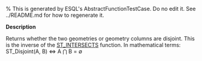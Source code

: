 % This is generated by ESQL's AbstractFunctionTestCase. Do no edit it. See ../README.md for how to regenerate it.

**Description**

Returns whether the two geometries or geometry columns are disjoint. This is the inverse of the [ST_INTERSECTS](../../../esql-functions-operators.md#esql-st_intersects) function. In mathematical terms: ST_Disjoint(A, B) ⇔ A ⋂ B = ∅

